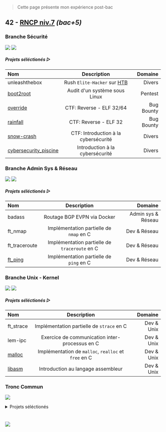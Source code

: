 > Cette page présente mon expérience post-bac

## 42 - [RNCP niv.7](https://www.francecompetences.fr/recherche/rncp/36137/) *(bac+5)*

### Branche Sécurité

![](https://img.shields.io/badge/Projets-%23232323?style=for-the-badge&labelColor=009977&label=5/3)
![](https://img.shields.io/badge/Expérience-%23232323?style=for-the-badge&labelColor=001E99&label=114k/50k)

##### Projets séléctionés ▷
| Nom | Description | Domaine |
|:-|:-:|-:|
| unleashthebox | Rush `Elite-Hacker` sur [HTB](https://www.hackthebox.com/hacker/hacking-labs) | Divers |
| [boot2root](https://github.com/Skalyaeve/boot2root) | Audit d'un système sous Linux | Pentest |
| [override](https://github.com/Skalyaeve/override) | CTF: Reverse - ELF 32/64 | Bug Bounty |
| [rainfall](https://github.com/Skalyaeve/rainfall) | CTF: Reverse - ELF 32 | Bug Bounty |
| [snow-crash](https://github.com/Skalyaeve/snow-crash) | CTF: Introduction à la cybersécurité | Divers |
| [cybersecurity_piscine](https://github.com/Skalyaeve/cybersecurity_piscine) | Introduction à la cybersécurité | Divers |

### Branche Admin Sys & Réseau

![](https://img.shields.io/badge/Projets-%23232323?style=for-the-badge&labelColor=990000&label=0/3)
![](https://img.shields.io/badge/Expérience-%23232323?style=for-the-badge&labelColor=990000&label=0k/50k)

##### Projets séléctionés ▷
| Nom | Description | Domaine |
|:-|:-:|-:|
| badass | Routage BGP EVPN via Docker | Admin sys & Réseau |
| ft_nmap | Implémentation partielle de `nmap` en C | Dev & Réseau |
| ft_traceroute | Implémentation partielle de `traceroute` en C | Dev & Réseau |
| [ft_ping](https://github.com/Skalyaeve/ft_ping) | Implémentation partielle de `ping` en C | Dev & Réseau |

### Branche Unix - Kernel

![](https://img.shields.io/badge/Projets-%23232323?style=for-the-badge&labelColor=339900&label=2/2)
![](https://img.shields.io/badge/Expérience-%23232323?style=for-the-badge&labelColor=997000&label=13k/30k)

##### Projets séléctionés ▷
| Nom | Description | Domaine |
|:-|:-:|-:|
| ft_strace | Implémentation partielle de `strace` en C | Dev & Unix |
| lem-ipc | Exercice de communication inter-processus en C | Dev & Unix |
| [malloc](https://github.com/Skalyaeve/malloc) | Implémentation de `malloc`, `realloc` et `free` en C | Dev & Unix |
| [libasm](https://github.com/Skalyaeve/libasm) | Introduction au langage assembleur | Dev & Unix |
</details>

### Tronc Commun

![](https://img.shields.io/badge/Projets-%23232323?style=for-the-badge&labelColor=249900&label=16/15)

<details><summary>Projets séléctionés</summary>

| Nom | Description | Domaine |
|:-|:-:|-:|
| [ft_transcendence](https://github.com/Skalyaeve/ft_transcendence) | Application web en Nest et React via Docker | Web Dev |
| [webserv](https://github.com/Skalyaeve/webserv) | Serveur HTTP/1.1 RFC complient en C++ | Dev & Web |
| [inception](https://github.com/Skalyaeve/inception) | Service Wordpress via Docker, Nginx et MariaDB | Admin sys & Web |
| [ft_containers](https://github.com/Skalyaeve/ft_containers) | Implémentation de quelques conteneurs C++ | Dev |
| [cpp_modules](https://github.com/Skalyaeve/cpp_modules) | Introduction au C++ | Dev |
| [cub3d](https://github.com/Skalyaeve/cub3d) | Raycaster (DOOM like) en C | Graphic Dev |
| [net_practice](https://github.com/Skalyaeve/net_practice) | Introduction à l'administration réseau | Admin sys & Réseau |
| [minishell](https://github.com/Skalyaeve/minishell) | Interpréteur de commandes Unix en C | Dev & Unix |
| [philosophers](https://github.com/Skalyaeve/philosophers) | Introduction au multi-threading | Dev |
| [pipex](https://github.com/Skalyaeve/pipex) | Exercice de redirection de flux Unix en C | Dev & Unix |
| [push_swap](https://github.com/Skalyaeve/push_swap) | Exercice d'algorithmie en C | Dev |
| [so_long](https://github.com/Skalyaeve/so_long) | Introduction au développement graphique en C | Graphic Dev |
| [born2beroot](https://github.com/Skalyaeve/born2beroot) | Introduction à la virtualisation | Admin sys & Unix |
| [ft_printf](https://github.com/Skalyaeve/ft_printf) | Implémentation partielle de `printf` en C | Dev |
| [get_next_line](https://github.com/Skalyaeve/get_next_line) | Exercice de parsing en C | Dev |
| [libft](https://github.com/Skalyaeve/libft) | Quelques fonctions de la libc en C | Dev |
</details>

#

![](https://github-readme-stats.vercel.app/api/top-langs?username=skalyaeve&theme=dark&locale=en&layout=compact&border_radius=0)

